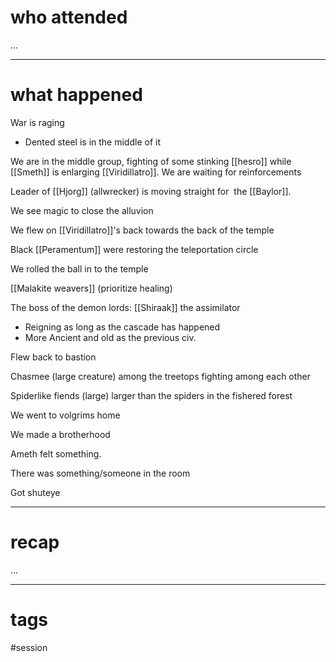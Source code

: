 # who attended

...

---
# what happened

War is raging
- Dented steel is in the middle of it

We are in the middle group, fighting of some stinking [[hesro]] while [[Smeth]] is enlarging [[Viridillatro]]. We are waiting for reinforcements

Leader of [[Hjorg]] (allwrecker) is moving straight for  the [[Baylor]].

We see magic to close the alluvion

We flew on [[Viridillatro]]'s back towards the back of the temple

Black [[Peramentum]] were restoring the teleportation circle

We rolled the ball in to the temple

[[Malakite weavers]] (prioritize healing)

The boss of the demon lords: [[Shiraak]] the assimilator

- Reigning as long as the cascade has happened
- More Ancient and old as the previous civ.

Flew back to bastion

Chasmee (large creature) among the treetops fighting among each other

Spiderlike fiends (large) larger than the spiders in the fishered forest

We went to volgrims home

We made a brotherhood

Ameth felt something.

There was something/someone in the room

Got shuteye

---
# recap

...

---
# tags

#session